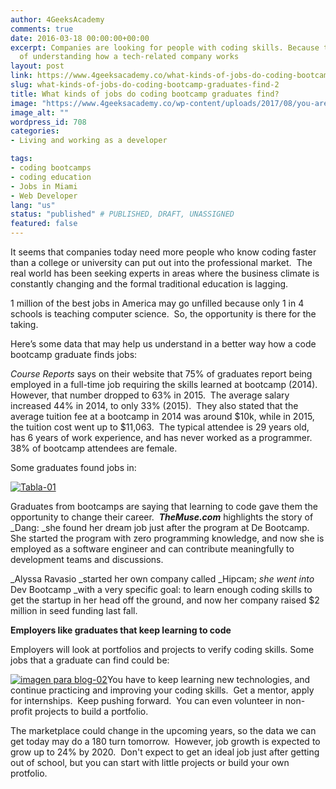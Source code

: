 ```yaml
---
author: 4GeeksAcademy
comments: true
date: 2016-03-18 00:00:00+00:00
excerpt: Companies are looking for people with coding skills. Because they need people capable
  of understanding how a tech-related company works
layout: post
link: https://www.4geeksacademy.co/what-kinds-of-jobs-do-coding-bootcamp-graduates-find-2/
slug: what-kinds-of-jobs-do-coding-bootcamp-graduates-find-2
title: What kinds of jobs do coding bootcamp graduates find?
image: "https://www.4geeksacademy.co/wp-content/uploads/2017/08/you-are-hired-1024x465.png"
image_alt: ""
wordpress_id: 708
categories:
- Living and working as a developer

tags:
- coding bootcamps
- coding education
- Jobs in Miami
- Web Developer
lang: "us"
status: "published" # PUBLISHED, DRAFT, UNASSIGNED
featured: false
---
```


It seems that companies today need more people who know coding faster than a college or university can put out into the professional market.  The real world has been seeking experts in areas where the business climate is constantly changing and the formal traditional education is lagging.

1 million of the best jobs in America may go unfilled because only 1 in 4 schools is teaching computer science.  So, the opportunity is there for the taking.

Here’s some data that may help us understand in a better way how a code bootcamp graduate finds jobs:

_Course Reports_ says on their website that 75% of graduates report being employed in a full-time job requiring the skills learned at bootcamp (2014).  However, that number dropped to 63% in 2015.  The average salary increased 44% in 2014, to only 33% (2015).  They also stated that the average tuition fee at a bootcamp in 2014 was around $10k, while in 2015, the tuition cost went up to $11,063.  The typical attendee is 29 years old, has 6 years of work experience, and has never worked as a programmer.  38% of bootcamp attendees are female.

Some graduates found jobs in:

[![Tabla-01](https://storage.googleapis.com/4geeks-academy-website/blog/2016/03/Tabla-01-1.png)](https://storage.googleapis.com/4geeks-academy-website/blog/2016/03/Tabla-01-1.png)

Graduates from bootcamps are saying that learning to code gave them the opportunity to change their career.  **_TheMuse.com_** highlights the story of _Dang: _she found her dream job just after the program at De Bootcamp.  She started the program with zero programming knowledge, and now she is employed as a software engineer and can contribute meaningfully to development teams and discussions.

_Alyssa Ravasio _started her own company called _Hipcam; _she went into_ Dev Bootcamp _with a very specific goal: to learn enough coding skills to get the startup in her head off the ground, and now her company raised $2 million in seed funding last fall.

**Employers like graduates that keep learning to code**

Employers will look at portfolios and projects to verify coding skills. Some jobs that a graduate can find could be:

[![imagen para blog-02](https://storage.googleapis.com/4geeks-academy-website/blog/2016/03/imagen-para-blog-02-1.png)](https://storage.googleapis.com/4geeks-academy-website/blog/2016/03/imagen-para-blog-02-1.png)You have to keep learning new technologies, and continue practicing and improving your coding skills.  Get a mentor, apply for internships.  Keep pushing forward.  You can even volunteer in non-profit projects to build a portfolio.

The marketplace could change in the upcoming years, so the data we can get today may do a 180 turn tomorrow.  However, job growth is expected to grow up to 24% by 2020.  Don't expect to get an ideal job just after getting out of school, but you can start with little projects or build your own protfolio.

